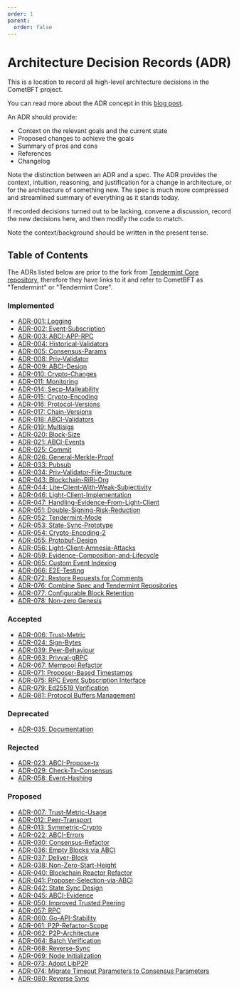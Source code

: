 ```yaml
---
order: 1
parent:
  order: false
---
```


# Architecture Decision Records (ADR)

This is a location to record all high-level architecture decisions in the CometBFT project.

You can read more about the ADR concept in this [blog post](https://product.reverb.com/documenting-architecture-decisions-the-reverb-way-a3563bb24bd0#.78xhdix6t).

An ADR should provide:

- Context on the relevant goals and the current state
- Proposed changes to achieve the goals
- Summary of pros and cons
- References
- Changelog

Note the distinction between an ADR and a spec. The ADR provides the context, intuition, reasoning, and
justification for a change in architecture, or for the architecture of something
new. The spec is much more compressed and streamlined summary of everything as
it stands today.

If recorded decisions turned out to be lacking, convene a discussion, record the new decisions here, and then modify the code to match.

Note the context/background should be written in the present tense.

## Table of Contents

The ADRs listed below are prior to the fork from
[Tendermint Core repository](https://github.com/tendermint/tendermint/),
therefore they have links to it and refer to CometBFT as "Tendermint" or "Tendermint Core".

### Implemented

- [ADR-001: Logging](./adr-001-logging.md)
- [ADR-002: Event-Subscription](./adr-002-event-subscription.md)
- [ADR-003: ABCI-APP-RPC](./adr-003-abci-app-rpc.md)
- [ADR-004: Historical-Validators](./adr-004-historical-validators.md)
- [ADR-005: Consensus-Params](./adr-005-consensus-params.md)
- [ADR-008: Priv-Validator](./adr-008-priv-validator.md)
- [ADR-009: ABCI-Design](./adr-009-ABCI-design.md)
- [ADR-010: Crypto-Changes](./adr-010-crypto-changes.md)
- [ADR-011: Monitoring](./adr-011-monitoring.md)
- [ADR-014: Secp-Malleability](./adr-014-secp-malleability.md)
- [ADR-015: Crypto-Encoding](./adr-015-crypto-encoding.md)
- [ADR-016: Protocol-Versions](./adr-016-protocol-versions.md)
- [ADR-017: Chain-Versions](./adr-017-chain-versions.md)
- [ADR-018: ABCI-Validators](./adr-018-ABCI-Validators.md)
- [ADR-019: Multisigs](./adr-019-multisigs.md)
- [ADR-020: Block-Size](./adr-020-block-size.md)
- [ADR-021: ABCI-Events](./adr-021-abci-events.md)
- [ADR-025: Commit](./adr-025-commit.md)
- [ADR-026: General-Merkle-Proof](./adr-026-general-merkle-proof.md)
- [ADR-033: Pubsub](./adr-033-pubsub.md)
- [ADR-034: Priv-Validator-File-Structure](./adr-034-priv-validator-file-structure.md)
- [ADR-043: Blockchain-RiRi-Org](./adr-043-blockchain-riri-org.md)
- [ADR-044: Lite-Client-With-Weak-Subjectivity](./adr-044-lite-client-with-weak-subjectivity.md)
- [ADR-046: Light-Client-Implementation](./adr-046-light-client-implementation.md)
- [ADR-047: Handling-Evidence-From-Light-Client](./adr-047-handling-evidence-from-light-client.md)
- [ADR-051: Double-Signing-Risk-Reduction](./adr-051-double-signing-risk-reduction.md)
- [ADR-052: Tendermint-Mode](./adr-052-tendermint-mode.md)
- [ADR-053: State-Sync-Prototype](./adr-053-state-sync-prototype.md)
- [ADR-054: Crypto-Encoding-2](./adr-054-crypto-encoding-2.md)
- [ADR-055: Protobuf-Design](./adr-055-protobuf-design.md)
- [ADR-056: Light-Client-Amnesia-Attacks](./adr-056-light-client-amnesia-attacks.md)
- [ADR-059: Evidence-Composition-and-Lifecycle](./adr-059-evidence-composition-and-lifecycle.md)
- [ADR-065: Custom Event Indexing](./adr-065-custom-event-indexing.md)
- [ADR-066: E2E-Testing](./adr-066-e2e-testing.md)
- [ADR-072: Restore Requests for Comments](./adr-072-request-for-comments.md)
- [ADR-076: Combine Spec and Tendermint Repositories](./adr-076-combine-spec-repo.md)
- [ADR-077: Configurable Block Retention](./adr-077-block-retention.md)
- [ADR-078: Non-zero Genesis](./adr-078-nonzero-genesis.md)

### Accepted

- [ADR-006: Trust-Metric](./adr-006-trust-metric.md)
- [ADR-024: Sign-Bytes](./adr-024-sign-bytes.md)
- [ADR-039: Peer-Behaviour](./adr-039-peer-behaviour.md)
- [ADR-063: Privval-gRPC](./adr-063-privval-grpc.md)
- [ADR-067: Mempool Refactor](./adr-067-mempool-refactor.md)
- [ADR-071: Proposer-Based Timestamps](./adr-071-proposer-based-timestamps.md)
- [ADR-075: RPC Event Subscription Interface](./adr-075-rpc-subscription.md)
- [ADR-079: Ed25519 Verification](./adr-079-ed25519-verification.md)
- [ADR-081: Protocol Buffers Management](./adr-081-protobuf-mgmt.md)

### Deprecated

- [ADR-035: Documentation](./adr-035-documentation.md)

### Rejected

- [ADR-023: ABCI-Propose-tx](./adr-023-ABCI-propose-tx.md)
- [ADR-029: Check-Tx-Consensus](./adr-029-check-tx-consensus.md)
- [ADR-058: Event-Hashing](./adr-058-event-hashing.md)

### Proposed

- [ADR-007: Trust-Metric-Usage](./adr-007-trust-metric-usage.md)
- [ADR-012: Peer-Transport](./adr-012-peer-transport.md)
- [ADR-013: Symmetric-Crypto](./adr-013-symmetric-crypto.md)
- [ADR-022: ABCI-Errors](./adr-022-abci-errors.md)
- [ADR-030: Consensus-Refactor](./adr-030-consensus-refactor.md)
- [ADR-036: Empty Blocks via ABCI](./adr-036-empty-blocks-abci.md)
- [ADR-037: Deliver-Block](./adr-037-deliver-block.md)
- [ADR-038: Non-Zero-Start-Height](./adr-038-non-zero-start-height.md)
- [ADR-040: Blockchain Reactor Refactor](./adr-040-blockchain-reactor-refactor.md)
- [ADR-041: Proposer-Selection-via-ABCI](./adr-041-proposer-selection-via-abci.md)
- [ADR-042: State Sync Design](./adr-042-state-sync.md)
- [ADR-045: ABCI-Evidence](./adr-045-abci-evidence.md)
- [ADR-050: Improved Trusted Peering](./adr-050-improved-trusted-peering.md)
- [ADR-057: RPC](./adr-057-RPC.md)
- [ADR-060: Go-API-Stability](./adr-060-go-api-stability.md)
- [ADR-061: P2P-Refactor-Scope](./adr-061-p2p-refactor-scope.md)
- [ADR-062: P2P-Architecture](./adr-062-p2p-architecture.md)
- [ADR-064: Batch Verification](./adr-064-batch-verification.md)
- [ADR-068: Reverse-Sync](./adr-068-reverse-sync.md)
- [ADR-069: Node Initialization](./adr-069-flexible-node-initialization.md)
- [ADR-073: Adopt LibP2P](./adr-073-libp2p.md)
- [ADR-074: Migrate Timeout Parameters to Consensus Parameters](./adr-074-timeout-params.md)
- [ADR-080: Reverse Sync](./adr-080-reverse-sync.md)
